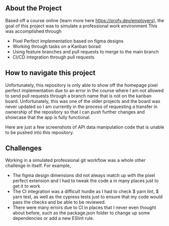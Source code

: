 ## About the Project
Based off a course online (learn more here https://profy.dev/employers), the goal of this project was to simulate a professional work environment
This was accomplished through
* Pixel Perfect implementation based on figma designs
* Working through tasks on a Kanban borad
* Using feature branches and pull requests to merge to the main branch
* CI/CD integration through pull requests

## How to navigate this project 
Unfortunately, this repository is only able to show off the homepage pixel perfect implementation due to an error in the course where I am not allowed to send pull requests through a branch name that is not on the kanban board. Unfortunately, this was one of the older projects and the board was never updated so I am currently in the process of requesting a transfer in ownership of the repository so that I can push further changes and showcase that the app is fully functional. 

Here are just a few screenshots of API data manipulation code that is unable to be pushed into this repository.

## Challenges
Working in a simulated professional git workflow was a whole other challenge in itself. For example,
* The figma design dimensions did not always match up with the pixel perfect extension and I had to tweak the code a in many places just to get it to work
* The CI integration was a difficult hurdle as I had to check $ yarn lint, $ yarn test, as well as the cypress tests just to ensure that my code would pass the checks and be able to be reviewed. 
* There were many errors due to CI in places that I never even thought about before, such as the package.json folder to change up some dependencies or add a new ESlint rule. 
